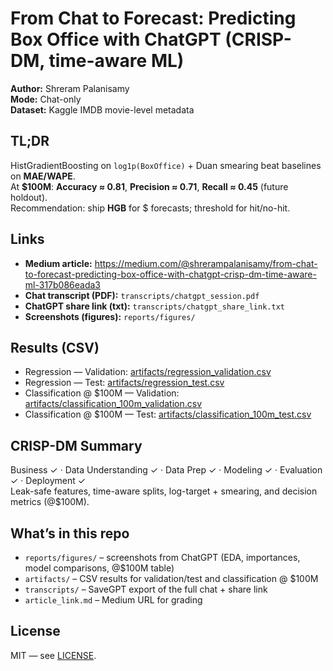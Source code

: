 # From Chat to Forecast: Predicting Box Office with ChatGPT (CRISP-DM, time-aware ML)

**Author:** Shreram Palanisamy  
**Mode:** Chat-only  
**Dataset:** Kaggle IMDB movie-level metadata

## TL;DR
HistGradientBoosting on `log1p(BoxOffice)` + Duan smearing beat baselines on **MAE/WAPE**.  
At **$100M**: **Accuracy ≈ 0.81**, **Precision ≈ 0.71**, **Recall ≈ 0.45** (future holdout).  
Recommendation: ship **HGB** for $ forecasts; threshold for hit/no-hit.

## Links
- **Medium article:** https://medium.com/@shrerampalanisamy/from-chat-to-forecast-predicting-box-office-with-chatgpt-crisp-dm-time-aware-ml-317b086eada3
- **Chat transcript (PDF):** `transcripts/chatgpt_session.pdf`
- **ChatGPT share link (txt):** `transcripts/chatgpt_share_link.txt`
- **Screenshots (figures):** `reports/figures/`

## Results (CSV)
- Regression — Validation: [artifacts/regression_validation.csv](artifacts/regression_validation.csv)  
- Regression — Test: [artifacts/regression_test.csv](artifacts/regression_test.csv)  
- Classification @ $100M — Validation: [artifacts/classification_100m_validation.csv](artifacts/classification_100m_validation.csv)  
- Classification @ $100M — Test: [artifacts/classification_100m_test.csv](artifacts/classification_100m_test.csv)

## CRISP-DM Summary
Business ✓ · Data Understanding ✓ · Data Prep ✓ · Modeling ✓ · Evaluation ✓ · Deployment ✓  
Leak-safe features, time-aware splits, log-target + smearing, and decision metrics (@$100M).

## What’s in this repo
- `reports/figures/` – screenshots from ChatGPT (EDA, importances, model comparisons, @$100M table)  
- `artifacts/` – CSV results for validation/test and classification @ $100M  
- `transcripts/` – SaveGPT export of the full chat + share link  
- `article_link.md` – Medium URL for grading

## License
MIT — see [LICENSE](./LICENSE).
